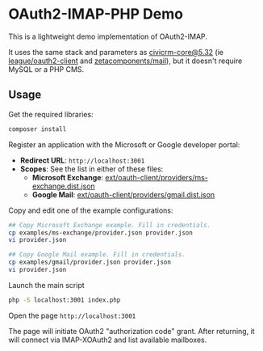# OAuth2-IMAP-PHP Demo

This is a lightweight demo implementation of OAuth2-IMAP.

It uses the same stack and parameters as [civicrm-core@5.32](https://github.com/civicrm/civicrm-core/tree/5.32) (ie
[league/oauth2-client](https://oauth2-client.thephpleague.com/) and [zetacomponents/mail](https://github.com/zetacomponents/Mail/)), but it doesn't
require MySQL or a PHP CMS.

## Usage

Get the required libraries:

```bash
composer install
```

Register an application with the Microsoft or Google developer portal:

* __Redirect URL__: `http://localhost:3001`
* __Scopes__: See the list in either of these files:
    * __Microsoft Exchange__: [ext/oauth-client/providers/ms-exchange.dist.json](https://github.com/civicrm/civicrm-core/tree/5.32/ext/oauth-client/providers/ms-exchange.dist.json)
    * __Google Mail__: [ext/oauth-client/providers/gmail.dist.json](https://github.com/civicrm/civicrm-core/tree/5.32/ext/oauth-client/providers/gmail.dist.json)

Copy and edit one of the example configurations:

```bash
## Copy Microsoft Exchange example. Fill in credentials.
cp examples/ms-exchange/provider.json provider.json
vi provider.json

## Copy Google Mail example. Fill in credentials.
cp examples/gmail/provider.json provider.json
vi provider.json
```

Launch the main script

```bash
php -S localhost:3001 index.php
```

Open the page `http://localhost:3001`

The page will initiate OAuth2 "authorization code" grant. After returning, it will connect via IMAP-XOAuth2 and list available mailboxes.
